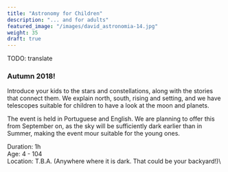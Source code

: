 ```yaml
---
title: "Astronomy for Children"
description: "... and for adults"
featured_image: "/images/david_astronomia-14.jpg"
weight: 35
draft: true
---
```


TODO: translate

### Autumn 2018!

Introduce your kids to the stars and constellations, along with the stories that connect them.
We explain north, south, rising and setting, and we have telescopes suitable for children to have a look at the moon and planets.

<!--more-->

The event is held in Portuguese and English. We are planning to offer this from September on, as the sky will be sufficiently dark earlier than in Summer, making the event mour suitable for the young ones.

Duration: 1h\
Age: 4 - 104\
Location: T.B.A. (Anywhere where it is dark. That could be your backyard!)\
